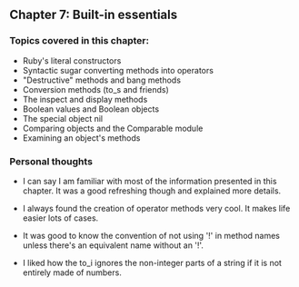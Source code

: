 
## Chapter 7:  Built-in essentials

### Topics covered in this chapter:
- Ruby's literal constructors
- Syntactic sugar converting methods into operators
- "Destructive" methods and bang methods
- Conversion methods (to_s and friends)
- The inspect and display methods
- Boolean values and Boolean objects
- The special object nil
- Comparing objects and the Comparable module
- Examining an object's methods



### Personal thoughts

- I can say I am familiar with most of the information presented in this chapter. It was a good refreshing though and explained more details.

- I always found the creation of operator methods very cool. It makes life easier lots of cases.

- It was good to know the convention of not using '!' in method names unless there's an equivalent name without an '!'.

- I liked how the to_i ignores the non-integer parts of a string if it is not entirely made of numbers.


